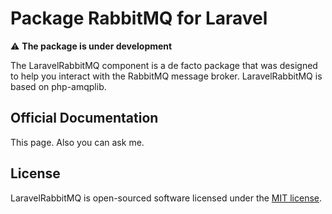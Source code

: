 Package RabbitMQ for Laravel
==============

:warning: **The package is under development**

The LaravelRabbitMQ component is a de facto package that was designed to help you interact with the RabbitMQ message broker. LaravelRabbitMQ is based on php-amqplib.

## Official Documentation

This page. Also you can ask me.

## License

LaravelRabbitMQ is open-sourced software licensed under the [MIT license](LICENSE).